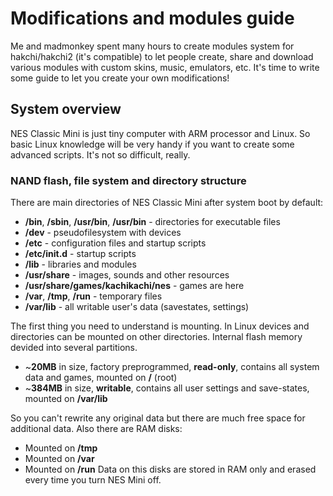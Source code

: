 # Modifications and modules guide

Me and madmonkey spent many hours to create modules system for hakchi/hakchi2 (it's compatible) to let people create, share and download various modules with custom skins, music, emulators, etc. It's time to write some guide to let you create your own modifications!


## System overview

NES Classic Mini is just tiny computer with ARM processor and Linux. So basic Linux knowledge will be very handy if you want to create some advanced scripts. It's not so difficult, really.


### NAND flash, file system and directory structure

There are main directories of NES Classic Mini after system boot by default:

* **/bin**, **/sbin**, **/usr/bin**, **/usr/bin** - directories for executable files
* **/dev** - pseudofilesystem with devices
* **/etc** - configuration files and startup scripts
* **/etc/init.d** - startup scripts
* **/lib** - libraries and modules
* **/usr/share** - images, sounds and other resources
* **/usr/share/games/kachikachi/nes** - games are here
* **/var**, **/tmp**, **/run** - temporary files
* **/var/lib** - all writable user's data (savestates, settings)

The first thing you need to understand is mounting. In Linux devices and directories can be mounted on other directories. Internal flash memory devided into several partitions.
* ~**20MB** in size, factory preprogrammed, **read-only**, contains all system data and games, mounted on **/** (root)
* ~**384MB** in size, **writable**, contains all user settings and save-states, mounted on **/var/lib**

So you can't rewrite any original data but there are much free space for additional data. Also there are RAM disks:
* Mounted on **/tmp**
* Mounted on **/var**
* Mounted on **/run**
Data on this disks are stored in RAM only and erased every time you turn NES Mini off.